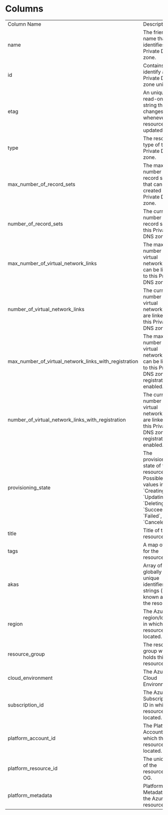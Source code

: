 # Columns  

<table>
	<tr><td>Column Name</td><td>Description</td></tr>
	<tr><td>name</td><td>The friendly name that identifies the Private DNS zone.</td></tr>
	<tr><td>id</td><td>Contains ID to identify a Private DNS zone uniquely.</td></tr>
	<tr><td>etag</td><td>An unique read-only string that changes whenever the resource is updated.</td></tr>
	<tr><td>type</td><td>The resource type of the Private DNS zone.</td></tr>
	<tr><td>max_number_of_record_sets</td><td>The maximum number of record sets that can be created in this Private DNS zone.</td></tr>
	<tr><td>number_of_record_sets</td><td>The current number of record sets in this Private DNS zone.</td></tr>
	<tr><td>max_number_of_virtual_network_links</td><td>The maximum number of virtual networks that can be linked to this Private DNS zone.</td></tr>
	<tr><td>number_of_virtual_network_links</td><td>The current number of virtual networks that are linked to this Private DNS zone.</td></tr>
	<tr><td>max_number_of_virtual_network_links_with_registration</td><td>The maximum number of virtual networks that can be linked to this Private DNS zone with registration enabled.</td></tr>
	<tr><td>number_of_virtual_network_links_with_registration</td><td>The current number of virtual networks that are linked to this Private DNS zone with registration enabled.</td></tr>
	<tr><td>provisioning_state</td><td>The provisioning state of the resource. Possible values include: `Creating`, `Updating`, `Deleting`, `Succeeded`, `Failed`, `Canceled`.</td></tr>
	<tr><td>title</td><td>Title of the resource.</td></tr>
	<tr><td>tags</td><td>A map of tags for the resource.</td></tr>
	<tr><td>akas</td><td>Array of globally unique identifier strings (also known as) for the resource.</td></tr>
	<tr><td>region</td><td>The Azure region/location in which the resource is located.</td></tr>
	<tr><td>resource_group</td><td>The resource group which holds this resource.</td></tr>
	<tr><td>cloud_environment</td><td>The Azure Cloud Environment.</td></tr>
	<tr><td>subscription_id</td><td>The Azure Subscription ID in which the resource is located.</td></tr>
	<tr><td>platform_account_id</td><td>The Platform Account ID in which the resource is located.</td></tr>
	<tr><td>platform_resource_id</td><td>The unique ID of the resource in OG.</td></tr>
	<tr><td>platform_metadata</td><td>Platform Metadata of the Azure resource.</td></tr>
</table>